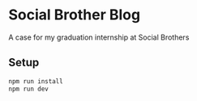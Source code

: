 # Social Brother Blog

A case for my graduation internship at Social Brothers

## Setup

```bash
npm run install
npm run dev
```
